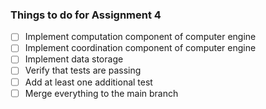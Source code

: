 ### Things to do for Assignment 4
- [ ] Implement computation component of computer engine
- [ ] Implement coordination component of computer engine
- [ ] Implement data storage
- [ ] Verify that tests are passing
- [ ] Add at least one additional test
- [ ] Merge everything to the main branch
